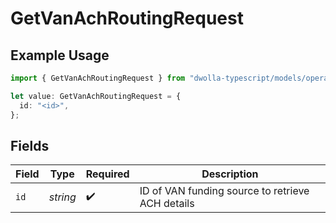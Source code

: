# GetVanAchRoutingRequest

## Example Usage

```typescript
import { GetVanAchRoutingRequest } from "dwolla-typescript/models/operations";

let value: GetVanAchRoutingRequest = {
  id: "<id>",
};
```

## Fields

| Field                                            | Type                                             | Required                                         | Description                                      |
| ------------------------------------------------ | ------------------------------------------------ | ------------------------------------------------ | ------------------------------------------------ |
| `id`                                             | *string*                                         | :heavy_check_mark:                               | ID of VAN funding source to retrieve ACH details |